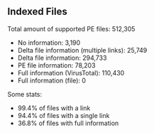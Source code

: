 ## Indexed Files

<!--FileStats-->
Total amount of supported PE files: 512,305

* No information: 3,190
* Delta file information (multiple links): 25,749
* Delta file information: 294,733
* PE file information: 78,203
* Full information (VirusTotal): 110,430
* Full information (file): 0

Some stats:

* 99.4% of files with a link
* 94.4% of files with a single link
* 36.8% of files with full information
<!--/FileStats-->
